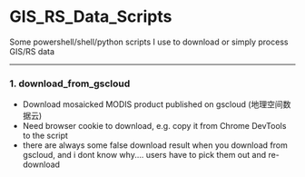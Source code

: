 # GIS_RS_Data_Scripts
Some powershell/shell/python scripts I use to download or simply  process GIS/RS data

---
### 1. download_from_gscloud
  - Download mosaicked MODIS product published on gscloud (地理空间数据云)
  - Need browser cookie to download, e.g. copy it from Chrome DevTools to the script
  - there are always some false download result when you download from gscloud, and i dont know why.... users have to pick them out and re-download 
